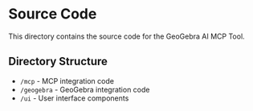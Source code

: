 # Source Code

This directory contains the source code for the GeoGebra AI MCP Tool.

## Directory Structure

- `/mcp` - MCP integration code
- `/geogebra` - GeoGebra integration code
- `/ui` - User interface components

